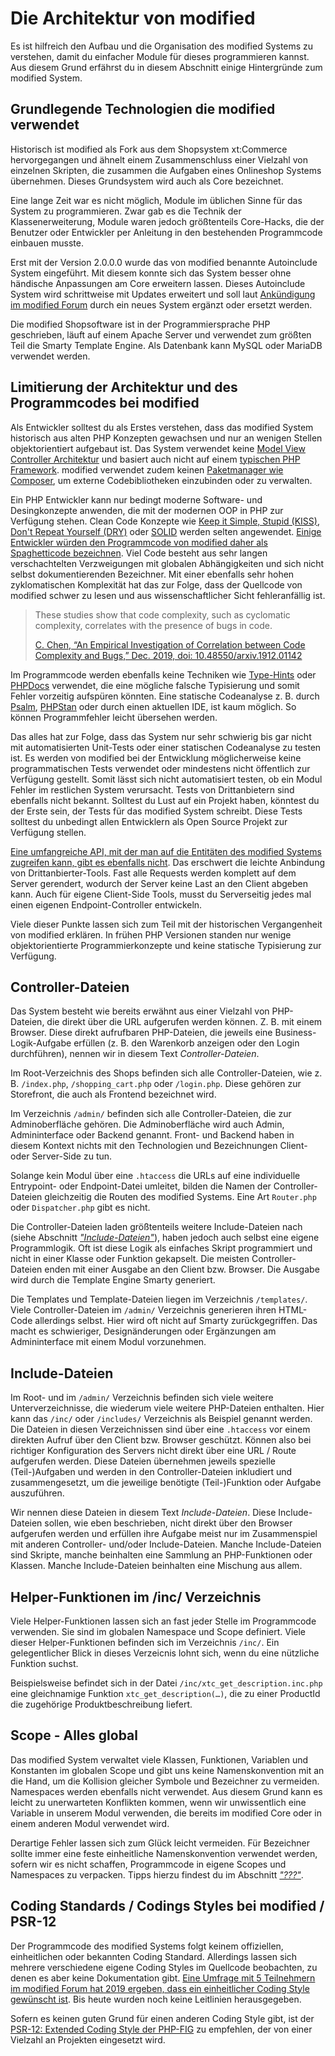 # Die Architektur von modified

Es ist hilfreich den Aufbau und die Organisation des modified Systems zu verstehen, damit du einfacher Module für dieses programmieren kannst. Aus diesem Grund erfährst du in diesem Abschnitt einige Hintergründe zum modified System.

## Grundlegende Technologien die modified verwendet

Historisch ist modified als Fork aus dem Shopsystem xt:Commerce hervorgegangen und ähnelt einem Zusammenschluss einer Vielzahl von einzelnen Skripten, die zusammen die Aufgaben eines Onlineshop Systems übernehmen. Dieses Grundsystem wird auch als Core bezeichnet.

Eine lange Zeit war es nicht möglich, Module im üblichen Sinne für das System zu programmieren. Zwar gab es die Technik der Klassenerweiterung, Module waren jedoch größtenteils Core-Hacks, die der Benutzer oder Entwickler per Anleitung in den bestehenden Programmcode einbauen musste.

Erst mit der Version 2.0.0.0 wurde das von modified benannte Autoinclude System eingeführt. Mit diesem konnte sich das System besser ohne händische Anpassungen am Core erweitern lassen. Dieses Autoinclude System wird schrittweise mit Updates erweitert und soll laut [Ankündigung im modified Forum](https://www.modified-shop.org/forum/index.php?topic=41259.msg376282#msg376282) durch ein neues System ergänzt oder ersetzt werden.

Die modified Shopsoftware ist in der Programmiersprache PHP geschrieben, läuft auf einem Apache Server und verwendet zum größten Teil die Smarty Template Engine. Als Datenbank kann MySQL oder MariaDB verwendet werden.

## Limitierung der Architektur und des Programmcodes bei modified

Als Entwickler solltest du als Erstes verstehen, dass das modified System historisch aus alten PHP Konzepten gewachsen und nur an wenigen Stellen objektorientiert aufgebaut ist. Das System verwendet keine [Model View Controller Architektur](https://de.wikipedia.org/wiki/Model_View_Controller) und basiert auch nicht auf einem [typischen PHP Framework](https://kinsta.com/de/blog/php-frameworks/). modified verwendet zudem keinen [Paketmanager wie Composer](https://getcomposer.org), um externe Codebibliotheken einzubinden oder zu verwalten.

Ein PHP Entwickler kann nur bedingt moderne Software- und Desingkonzepte anwenden, die mit der modernen OOP in PHP zur Verfügung stehen. Clean Code Konzepte wie [Keep it Simple, Stupid (KISS)](https://de.wikipedia.org/wiki/KISS-Prinzip), [Don't Repeat Yourself (DRY)](https://de.wikipedia.org/wiki/Don’t_repeat_yourself) oder [SOLID](https://de.wikipedia.org/wiki/Prinzipien_objektorientierten_Designs#SOLID-Prinzipien) werden selten angewendet. [Einige Entwickler würden den Programmcode von modified daher als Spaghetticode bezeichnen](https://www.sellerforum.de/shopsysteme-f34/modified-shop-auf-version-2-0-umstellen-t45690.html?sid=d6e7b5bd897a84963d7bad50a14b9e66#p551383). Viel Code besteht aus sehr langen verschachtelten Verzweigungen mit globalen Abhängigkeiten und sich nicht selbst dokumentierenden Bezeichner. Mit einer ebenfalls sehr hohen zyklomatischen Komplexität hat das zur Folge, dass der Quellcode von modified schwer zu lesen und aus wissenschaftlicher Sicht fehleranfällig ist.

> These studies show that code complexity, such as cyclomatic complexity, correlates with the presence of bugs in code.
>
> [C. Chen, “An Empirical Investigation of Correlation between Code Complexity and Bugs,” Dec. 2019, doi: 10.48550/arxiv.1912.01142](https://arxiv.org/abs/1912.01142)

Im Programmcode werden ebenfalls keine Techniken wie [Type-Hints](https://www.php.net/manual/en/language.types.declarations.php) oder [PHPDocs](https://phpstan.org/writing-php-code/phpdocs-basics) verwendet, die eine mögliche falsche Typisierung und somit Fehler vorzeitig aufspüren könnten. Eine statische Codeanalyse z. B. durch [Psalm](https://psalm.dev), [PHPStan](https://phpstan.org) oder durch einen aktuellen IDE, ist kaum möglich. So können Programmfehler leicht übersehen werden.

Das alles hat zur Folge, dass das System nur sehr schwierig bis gar nicht mit automatisierten Unit-Tests oder einer statischen Codeanalyse zu testen ist. Es werden von modified bei der Entwicklung möglicherweise keine programmatischen Tests verwendet oder mindestens nicht öffentlich zur Verfügung gestellt. Somit lässt sich nicht automatisiert testen, ob ein Modul Fehler im restlichen System verursacht. Tests von Drittanbietern sind ebenfalls nicht bekannt. Solltest du Lust auf ein Projekt haben, könntest du der Erste sein, der Tests für das modified System schreibt. Diese Tests solltest du unbedingt allen Entwicklern als Open Source Projekt zur Verfügung stellen.

[Eine umfangreiche API, mit der man auf die Entitäten des modified Systems zugreifen kann, gibt es ebenfalls nicht](https://www.modified-shop.org/forum/index.php?topic=41259.0). Das erschwert die leichte Anbindung von Drittanbierter-Tools. Fast alle Requests werden komplett auf dem Server gerendert, wodurch der Server keine Last an den Client abgeben kann. Auch für eigene Client-Side Tools, musst du Serverseitig jedes mal einen eigenen Endpoint-Controller entwickeln.

Viele dieser Punkte lassen sich zum Teil mit der historischen Vergangenheit von modified erklären. In frühen PHP Versionen standen nur wenige objektorientierte Programmierkonzepte und keine statische Typisierung zur Verfügung.

## Controller-Dateien

Das System besteht wie bereits erwähnt aus einer Vielzahl von PHP-Dateien, die direkt über die URL aufgerufen werden können. Z. B. mit einem Browser. Diese direkt aufrufbaren PHP-Dateien, die jeweils eine Business-Logik-Aufgabe erfüllen (z. B. den Warenkorb anzeigen oder den Login durchführen), nennen wir in diesem Text _Controller-Dateien_.

Im Root-Verzeichnis des Shops befinden sich alle Controller-Dateien, wie z. B. `/index.php`, `/shopping_cart.php` oder `/login.php`. Diese gehören zur Storefront, die auch als Frontend bezeichnet wird.

Im Verzeichnis `/admin/` befinden sich alle Controller-Dateien, die zur Adminoberfläche gehören. Die Adminoberfläche wird auch Admin, Admininterface oder Backend genannt. Front- und Backend haben in diesem Kontext nichts mit den Technologien und Bezeichnungen Client- oder Server-Side zu tun.

Solange kein Modul über eine `.htaccess` die URLs auf eine individuelle Entrypoint- oder Endpoint-Datei umleitet, bilden die Namen der Controller-Dateien gleichzeitig die Routen des modified Systems. Eine Art `Router.php` oder `Dispatcher.php` gibt es nicht.

Die Controller-Dateien laden größtenteils weitere Include-Dateien nach (siehe Abschnitt [_"Include-Dateien"_](#)), haben jedoch auch selbst eine eigene Programmlogik. Oft ist diese Logik als einfaches Skript programmiert und nicht in einer Klasse oder Funktion gekapselt. Die meisten Controller-Dateien enden mit einer Ausgabe an den Client bzw. Browser. Die Ausgabe wird durch die Template Engine Smarty generiert.

Die Templates und Template-Dateien liegen im Verzeichnis `/templates/`. Viele Controller-Dateien im `/admin/` Verzeichnis generieren ihren HTML-Code allerdings selbst. Hier wird oft nicht auf Smarty zurückgegriffen. Das macht es schwieriger, Designänderungen oder Ergänzungen am Admininterface mit einem Modul vorzunehmen.

## Include-Dateien

Im Root- und im `/admin/` Verzeichnis befinden sich viele weitere Unterverzeichnisse, die wiederum viele weitere PHP-Dateien enthalten. Hier kann das `/inc/` oder `/includes/` Verzeichnis als Beispiel genannt werden. Die Dateien in diesen Verzeichnissen sind über eine `.htaccess` vor einem direkten Aufruf über den Client bzw. Browser geschützt. Können also bei richtiger Konfiguration des Servers nicht direkt über eine URL / Route aufgerufen werden. Diese Dateien übernehmen jeweils spezielle (Teil-)Aufgaben und werden in den Controller-Dateien inkludiert und zusammengesetzt, um die jeweilige benötigte (Teil-)Funktion oder Aufgabe auszuführen.

Wir nennen diese Dateien in diesem Text _Include-Dateien_. Diese Include-Dateien sollen, wie eben beschrieben, nicht direkt über den Browser aufgerufen werden und erfüllen ihre Aufgabe meist nur im Zusammenspiel mit anderen Controller- und/oder Include-Dateien. Manche Include-Dateien sind Skripte, manche beinhalten eine Sammlung an PHP-Funktionen oder Klassen. Manche Include-Dateien beinhalten eine Mischung aus allem.

## Helper-Funktionen im /inc/ Verzeichnis

Viele Helper-Funktionen lassen sich an fast jeder Stelle im Programmcode verwenden. Sie sind im globalen Namespace und Scope definiert. Viele dieser Helper-Funktionen befinden sich im Verzeichnis `/inc/`. Ein gelegentlicher Blick in dieses Verzeicnis lohnt sich, wenn du eine nützliche Funktion suchst.

Beispielsweise befindet sich in der Datei `/inc/xtc_get_description.inc.php` eine gleichnamige Funktion `xtc_get_description(…)`, die zu einer ProductId die zugehörige Produktbeschreibung liefert.

## Scope - Alles global

Das modified System verwaltet viele Klassen, Funktionen, Variablen und Konstanten im globalen Scope und gibt uns keine Namenskonvention mit an die Hand, um die Kollision gleicher Symbole und Bezeichner zu vermeiden. Namespaces werden ebenfalls nicht verwendet. Aus diesem Grund kann es leicht zu unerwarteten Konflikten kommen, wenn wir unwissentlich eine Variable in unserem Modul verwenden, die bereits im modified Core oder in einem anderen Modul verwendet wird.

[comment]: <> (TODO: add link to section)

Derartige Fehler lassen sich zum Glück leicht vermeiden. Für Bezeichner sollte immer eine feste einheitliche Namenskonvention verwendet werden, sofern wir es nicht schaffen, Programmcode in eigene Scopes und Namespaces zu verpacken. Tipps hierzu findest du im Abschnitt [_"???"_](#).

## Coding Standards / Codings Styles bei modified / PSR-12

Der Programmcode des modified Systems folgt keinem offiziellen, einheitlichen oder bekannten Coding Standard. Allerdings lassen sich mehrere verschiedene eigene Coding Styles im Quellcode beobachten, zu denen es aber keine Dokumentation gibt. [Eine Umfrage mit 5 Teilnehmern im modified Forum hat 2019 ergeben, dass ein einheitlicher Coding Style gewünscht ist](https://www.modified-shop.org/forum/index.php?topic=40017.0). Bis heute wurden noch keine Leitlinien herausgegeben.

Sofern es keinen guten Grund für einen anderen Coding Style gibt, ist der [PSR-12: Extended Coding Style der PHP-FIG](https://www.php-fig.org/psr/psr-12/) zu empfehlen, der von einer Vielzahl an Projekten eingesetzt wird.
